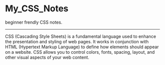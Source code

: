 # My_CSS_Notes
beginner frendly CSS notes.
<hr>
CSS (Cascading Style Sheets) is a fundamental language used to enhance the presentation and styling of web pages. It works in conjunction with HTML (Hypertext Markup Language) to define how elements should appear on a website. CSS allows you to control colors, fonts, spacing, layout, and other visual aspects of your web content.
